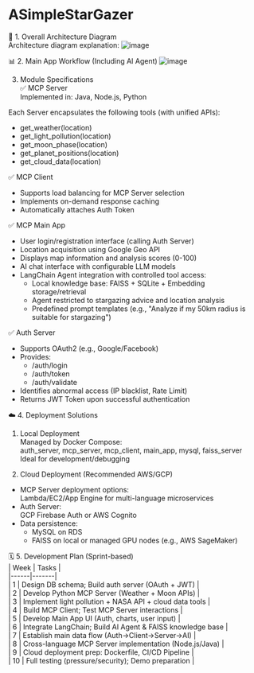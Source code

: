 # ASimpleStarGazer
🧠 1. Overall Architecture Diagram  
Architecture diagram explanation:
![image](https://github.com/Ruixiaoke/ASimpleStarGazer/blob/main/Assects/en_architecture.png)


📊 2. Main App Workflow (Including AI Agent)
![image](https://github.com/Ruixiaoke/ASimpleStarGazer/blob/main/Assects/en_ai_agent_flow.png)


3. Module Specifications  
✅ MCP Server  
Implemented in: Java, Node.js, Python  

Each Server encapsulates the following tools (with unified APIs):  
- get_weather(location)  
- get_light_pollution(location)  
- get_moon_phase(location)  
- get_planet_positions(location)  
- get_cloud_data(location)  

✅ MCP Client  
- Supports load balancing for MCP Server selection  
- Implements on-demand response caching  
- Automatically attaches Auth Token  

✅ MCP Main App  
- User login/registration interface (calling Auth Server)  
- Location acquisition using Google Geo API  
- Displays map information and analysis scores (0-100)  
- AI chat interface with configurable LLM models  
- LangChain Agent integration with controlled tool access:  
  - Local knowledge base: FAISS + SQLite + Embedding storage/retrieval  
  - Agent restricted to stargazing advice and location analysis  
  - Predefined prompt templates (e.g., "Analyze if my 50km radius is suitable for stargazing")  

✅ Auth Server  
- Supports OAuth2 (e.g., Google/Facebook)  
- Provides:  
  - /auth/login  
  - /auth/token  
  - /auth/validate  
- Identifies abnormal access (IP blacklist, Rate Limit)  
- Returns JWT Token upon successful authentication  

☁️ 4. Deployment Solutions  
1. Local Deployment  
Managed by Docker Compose:  
auth_server, mcp_server, mcp_client, main_app, mysql, faiss_server  
Ideal for development/debugging

3. Cloud Deployment (Recommended AWS/GCP)  
- MCP Server deployment options:  
  Lambda/EC2/App Engine for multi-language microservices  
- Auth Server:  
  GCP Firebase Auth or AWS Cognito  
- Data persistence:  
  - MySQL on RDS  
  - FAISS on local or managed GPU nodes (e.g., AWS SageMaker)  

🗓️ 5. Development Plan (Sprint-based)  
| Week | Tasks |  
|------|-------|  
| 1 | Design DB schema; Build auth server (OAuth + JWT) |  
| 2 | Develop Python MCP Server (Weather + Moon APIs) |  
| 3 | Implement light pollution + NASA API + cloud data tools |  
| 4 | Build MCP Client; Test MCP Server interactions |  
| 5 | Develop Main App UI (Auth, charts, user input) |  
| 6 | Integrate LangChain; Build AI Agent & FAISS knowledge base |  
| 7 | Establish main data flow (Auth→Client→Server→AI) |  
| 8 | Cross-language MCP Server implementation (Node.js/Java) |  
| 9 | Cloud deployment prep: Dockerfile, CI/CD Pipeline |  
| 10 | Full testing (pressure/security); Demo preparation |  

